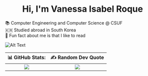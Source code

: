 <h1 align="center">Hi, I'm Vanessa Isabel Roque</h1>


📚 Computer Engineering and Computer Science @ CSUF<br>🇰🇷 Studied abroad in South Korea<br>🦕 Fun fact about me is that I like to read
 
![Alt Text](https://cdn.dribbble.com/users/859807/screenshots/6284055/benny_typing_1.gif)

| <center>📊 GitHub Stats:</center> | <center>✍️ Random Dev Quote</center> |
| :---: | :---: |
| ![](https://github-readme-stats.vercel.app/api/top-langs/?username=vroque19&theme=buefy&hide_border=false&include_all_commits=false&count_private=false&layout=compact) | ![](https://quotes-github-readme.vercel.app/api?type=vertical&theme=tokyonight) |


